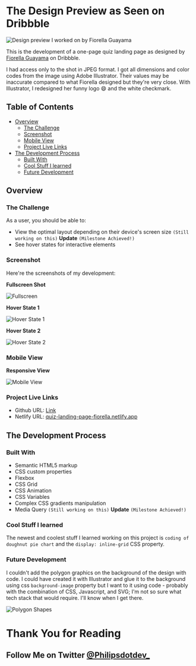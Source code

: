 # The Design Preview as Seen on Dribbble
![Design preview I worked on by Fiorella Guayama](./readme/fiorella-guayama-design.png)

This is the development of a one-page quiz landing page as designed by [Fiorella Guayama](https://dribbble.com/shots/7434980-Landing-Quiz) on Dribbble. 

I had access only to the shot in JPEG format. I got all dimensions and color codes from the image using Adobe Illustrator. Their values may be inaccurate compared to what Fiorella designed but they're very close. With Illustrator, I redesigned her funny logo 😄 and the white checkmark.



## Table of Contents

- [Overview](#overview)
  - [The Challenge](#the-challenge)
  - [Screenshot](#screenshot)
  - [Mobile View](#mobile-view)
  - [Project Live Links](#project-live-links)
- [The Development Process](#the-development-process)
  - [Built With](#built-with)
  - [Cool Stuff I learned](#cool-stuff-i-learned)
  - [Future Development](#future-development)


## Overview

### The Challenge

As a user, you should be able to:

- View the optimal layout depending on their device's screen size `(Still working on this)` **Update** `(Milestone Achieved!)`
- See hover states for interactive elements

### Screenshot

Here're the screenshots of my development:

**Fullscreen Shot**

![Fullscreen](./readme/Philip.dev_development-shot-for-fiorella-guayama-fullscreen.png)

**Hover State 1**

![Hover State 1](./readme/Philip.dev_development-shot-for-fiorella-guayama-hover-state-1.PNG)

**Hover State 2**

![Hover State 2](./readme/Philip.dev_development-shot-for-fiorella-guayama-hover-state-2.png)


### Mobile View

**Responsive View**

![Mobile View](./readme/Philip.dev_development-shot-for-fiorella-guayama-mobile-view-reduced-size.png)

### Project Live Links

- Github URL: [Link](https://philipsdotdev.github.io/fiorella-guayama-courses-questionnaire-/)
- Netlify URL: [quiz-landing-page-fiorella.netlify.app](https://quiz-landing-page-fiorella.netlify.app/)


## The Development Process

### Built With

- Semantic HTML5 markup
- CSS custom properties
- Flexbox
- CSS Grid
- CSS Animation
- CSS Variables
- Complex CSS gradients manipulation
- Media Query `(Still working on this)` **Update** `(Milestone Achieved!)`

### Cool Stuff I learned

The newest and coolest stuff I learned working on this project is `coding of doughnut pie chart` and the `display: inline-grid` CSS property.


### Future Development

I couldn't add the polygon graphics on the background of the design with code. I could have created it with Illustrator and glue it to the background using css `background-image` property but I want to it using code - probably with the combination of CSS, Javascript, and SVG; I'm not so sure what tech stack that would require. I'll know when I get there.

![Polygon Shapes](./readme/Philip.dev_development-shot-for-fiorella-guayama-polygon-shapes.png)

# Thank You for Reading

## Follow Me on Twitter [@Philipsdotdev_](https://www.twitter.com/Philipsdotdev_)

